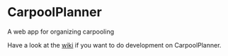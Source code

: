 CarpoolPlanner
==============

A web app for organizing carpooling

Have a look at the [wiki](https://github.com/aj-r/CarpoolPlanner/wiki) if you want to do development on CarpoolPlanner.
